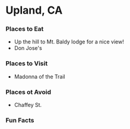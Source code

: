 # Upland, CA
### Places to Eat
- Up the hill to Mt. Baldy lodge for a nice view!
- Don Jose's
### Places to Visit
- Madonna of the Trail
### Places ot Avoid
- Chaffey St.
### Fun Facts

